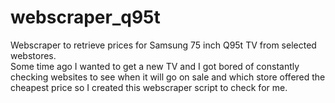 # webscraper_q95t
Webscraper to retrieve prices for Samsung 75 inch Q95t TV from selected webstores.<br />
Some time ago I wanted to get a new TV and I got bored of constantly checking websites to see when it will go on sale and which store offered the cheapest price so I created this webscraper script to check for me.
